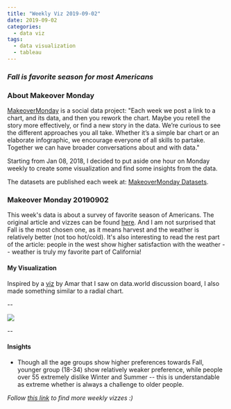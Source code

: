 ```yaml
---
title: "Weekly Viz 2019-09-02"
date: 2019-09-02
categories:
  - data viz
tags:
  - data visualization
  - tableau
---
```


### *Fall is favorite season for most Americans*


### About Makeover Monday

[MakeoverMonday](http://www.makeovermonday.co.uk/) is a social data project:
"Each week we post a link to a chart, and its data, and then you rework the chart.
Maybe you retell the story more effectively, or find a new story in the data.
We’re curious to see the different approaches you all take. Whether it’s a simple bar chart or an elaborate infographic, we encourage everyone of all skills to partake.
Together we can have broader conversations about and with data."

Starting from Jan 08, 2018, I decided to put aside one hour on Monday weekly to create some visualization and find some insights from the data.

The datasets are published each week at: [MakeoverMonday Datasets](http://www.makeovermonday.co.uk/data/).

### Makeover Monday 20190902

This week's data is about a survey of favorite season of Americans. The original article and vizzes can be found [here](https://today.yougov.com/topics/lifestyle/articles-reports/2013/06/10/fall-favorite-season-most-americans-33-heartland-l). And I am not surprised that Fall is the most chosen one, as it means harvest and the weather is relatively better (not too hot/cold). It's also interesting to read the rest part of the article: people in the west show higher satisfaction with the weather -- weather is truly my favorite part of California!  

#### My Visualization

Inspired by a [viz](https://public.tableau.com/profile/amarsingh#!/vizhome/FavouriteSeasonforAmericansMM2019W36/FavouriteSeasonforAmericansMM2019W36) by Amar that I saw on data.world discussion board, I also made something similar to a radial chart.    

--  
<div class='tableauPlaceholder' id='viz1567460062164' style='position: relative'>
<noscript><a href='#'>
  <img alt=' ' src='https:&#47;&#47;public.tableau.com&#47;static&#47;images&#47;Ma&#47;MakeOverMonday20190902&#47;FavoriteSeason&#47;1_rss.png' style='border: none' />
</a></noscript>
<object class='tableauViz'  style='display:none;'>
  <param name='host_url' value='https%3A%2F%2Fpublic.tableau.com%2F' /> 
  <param name='embed_code_version' value='3' />
  <param name='site_root' value='' />
  <param name='name' value='MakeOverMonday20190902&#47;FavoriteSeason' />
  <param name='tabs' value='no' />
  <param name='toolbar' value='yes' />
  <param name='static_image' value='https:&#47;&#47;public.tableau.com&#47;static&#47;images&#47;Ma&#47;MakeOverMonday20190902&#47;FavoriteSeason&#47;1.png' />
  <param name='animate_transition' value='yes' />
  <param name='display_static_image' value='yes' />
  <param name='display_spinner' value='yes' />
  <param name='display_overlay' value='yes' />
  <param name='display_count' value='yes' />
</object></div>             
<script type='text/javascript'>               
  var divElement = document.getElementById('viz1567460062164');       
  var vizElement = divElement.getElementsByTagName('object')[0];           
  if ( divElement.offsetWidth > 800 ) { vizElement.style.width='800px';vizElement.style.height='527px';} else if ( divElement.offsetWidth > 500 ) { vizElement.style.width='800px';vizElement.style.height='527px';} else { vizElement.style.width='100%';vizElement.style.height='1327px';}    
  var scriptElement = document.createElement('script');      
  scriptElement.src = 'https://public.tableau.com/javascripts/api/viz_v1.js';      
  vizElement.parentNode.insertBefore(scriptElement, vizElement);             
</script>
  
--  

#### Insights
* Though all the age groups show higher preferences towards Fall, younger group (18-34) show relatively weaker preference, while people over 55 extremely dislike Winter and Summer -- this is understandable as extreme whether is always a challenge to older people.  


*Follow [this link](https://yudong-94.github.io/personal-website/project/MakeOverMonday2019/) to find more weekly vizzes :)*